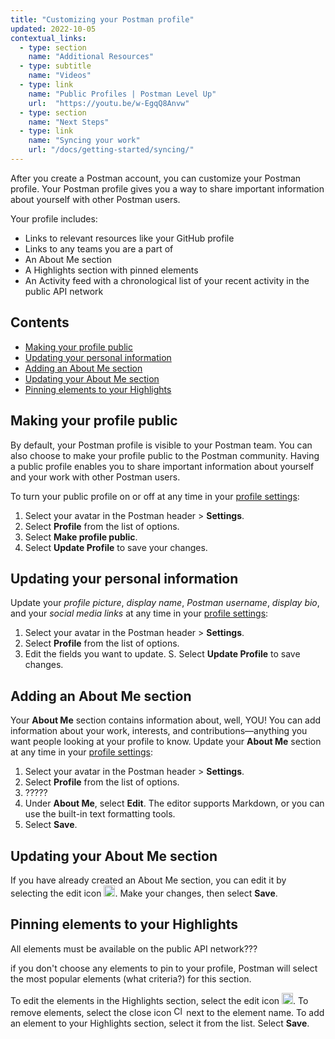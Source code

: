 ```yaml
---
title: "Customizing your Postman profile"
updated: 2022-10-05
contextual_links:
  - type: section
    name: "Additional Resources"
  - type: subtitle
    name: "Videos"
  - type: link
    name: "Public Profiles | Postman Level Up"
    url:  "https://youtu.be/w-EgqQ8Anvw"
  - type: section
    name: "Next Steps"
  - type: link
    name: "Syncing your work"
    url: "/docs/getting-started/syncing/"
---
```


<!-- TODO: intro -->

After you create a Postman account, you can customize your Postman profile. Your Postman profile gives you a way to share important information about yourself with other Postman users.

Your profile includes:

* Links to relevant resources like your GitHub profile
* Links to any teams you are a part of
* An About Me section
* A Highlights section with pinned elements
* An Activity feed with a chronological list of your recent activity in the public API network

<!-- TODO: screenshot -->

## Contents

* [Making your profile public](#making-your-profile-public)
* [Updating your personal information](#updating-your-personal-information)
* [Adding an About Me section](#adding-an-about-me-section)
* [Updating your About Me section](#updating-your-about-me-section)
* [Pinning elements to your Highlights](#pinning-elements-to-your-highlights)

## Making your profile public

By default, your Postman profile is visible to your Postman team. You can also choose to make your profile public to the Postman community. Having a public profile enables you to share important information about yourself and your work with other Postman users.

To turn your public profile on or off at any time in your [profile settings](https://go.postman.co/settings/me/):

1. Select your avatar in the Postman header > **Settings**.
1. Select **Profile** from the list of options.
1. Select **Make profile public**.
1. Select **Update Profile** to save your changes.

## Updating your personal information

Update your _profile picture_, _display name_, _Postman username_, _display bio_, and your _social media links_ at any time in your [profile settings](https://go.postman.co/settings/me/):

1. Select your avatar in the Postman header > **Settings**.
1. Select **Profile** from the list of options.
1. Edit the fields you want to update.
S. Select **Update Profile** to save changes.

## Adding an About Me section

Your **About Me** section contains information about, well, YOU! You can add information about your work, interests, and contributions&mdash;anything you want people looking at your profile to know. Update your **About Me** section at any time in your [profile settings](https://go.postman.co/settings/me/):

1. Select your avatar in the Postman header > **Settings**.
1. Select **Profile** from the list of options.
1. ????? <!-- TODO: what the heck -->
1. Under **About Me**, select **Edit**. The editor supports Markdown, or you can use the built-in text formatting tools.
1. Select **Save**.

## Updating your About Me section

If you have already created an About Me section, you can edit it by selecting the edit icon <img alt="Edit icon" src="https://assets.postman.com/postman-docs/documentation-edit-icon-v8-10.jpg#icon" width="18px">. Make your changes, then select **Save**.

## Pinning elements to your Highlights

All elements must be available on the public API network???

if you don't choose any elements to pin to your profile, Postman will select the most popular elements (what criteria?) for this section.

To edit the elements in the Highlights section, select the edit icon <img alt="Edit icon" src="https://assets.postman.com/postman-docs/documentation-edit-icon-v8-10.jpg#icon" width="18px">. To remove elements, select the close icon <img alt="Close icon" src="https://assets.postman.com/postman-docs/icon-close.jpg#icon" width="16px"> next to the element name. To add an element to your Highlights section, select it from the list. Select **Save**.
